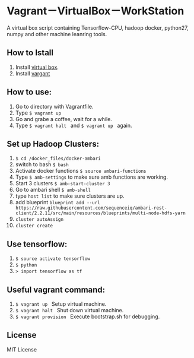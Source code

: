 # Vagrant－VirtualBox－WorkStation

A virtual box script containing Tensorflow-CPU, hadoop docker, python27, numpy and other machine leanring tools. 

## How to Istall

1. Install [virtual box](https://www.virtualbox.org/).
2. Install [vargant](https://www.vagrantup.com/)

## How to use:

1. Go to directory with Vagrantfile.
2. Type ```$ vagrant up ```  
3. Go and grabe a coffee, wait for a while.
4. Type ```$ vagrant halt ```
 and ```$ vagrant up ``` again.
 
## Set up Hadoop Clusters:

1. ```$ cd /docker_files/docker-ambari ```
2. switch to bash ```$ bash ```
3. Activate docker functions ```$ source ambari-functions```
4. Type ```$ amb-settings``` to make sure amb functions are working.
5. Start 3 clusters ```$ amb-start-cluster 3```
6. Go to ambari shell ```$ amb-shell```
7. type ```host list``` to make sure clusters are up.
8. add blueprint ```blueprint add --url https://raw.githubusercontent.com/sequenceiq/ambari-rest-client/2.2.11/src/main/resources/blueprints/multi-node-hdfs-yarn```
9. ```cluster autoAssign```
10. ```cluster create```

## Use tensorflow:

1. ```$ source activate tensorflow```
2. ```$ python```
3. ```> import tensorflow as tf```

## Useful vagrant command:

1. ```$ vagrant up ```  Setup virtual machine.
2. ```$ vagrant halt ``` Shut down virtual machine.
3. ```$ vagrant provision ``` Execute bootstrap.sh for debugging. 



## License

MIT License

